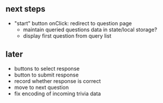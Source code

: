## next steps
- "start" button onClick: redirect to question page 
    - maintain queried questions data in state/local storage? 
    - display first question from query list 

## later
- buttons to select response 
- button to submit response 
- record whether response is correct 
- move to next question 
- fix encoding of incoming trivia data 
